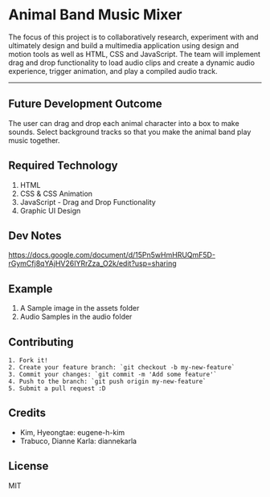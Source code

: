 # Animal Band Music Mixer

The focus of this project is to collaboratively research, experiment with and ultimately design and build a multimedia application using design and motion tools as well as HTML, CSS and JavaScript. The team will implement drag and drop functionality to load audio clips and create a dynamic audio experience, trigger animation, and play a compiled audio track.
<hr>

## Future Development Outcome

The user can drag and drop each animal character into a box to make sounds. Select background tracks so that you make the animal band play music together.

## Required Technology

  1. HTML
  2. CSS & CSS Animation
  3. JavaScript - Drag and Drop Functionality
  4. Graphic UI Design

## Dev Notes

  https://docs.google.com/document/d/15Pn5wHmHRUQmF5D-rGymCfj8qYAjHV26IYRrZza_O2k/edit?usp=sharing

## Example

  1. A Sample image in the assets folder
  2. Audio Samples in the audio folder

## Contributing

	1. Fork it!
	2. Create your feature branch: `git checkout -b my-new-feature`
	3. Commit your changes: `git commit -m 'Add some feature'`
	4. Push to the branch: `git push origin my-new-feature`
	5. Submit a pull request :D

## Credits

  * Kim, Hyeongtae: eugene-h-kim
  * Trabuco, Dianne Karla: diannekarla

## License
MIT
